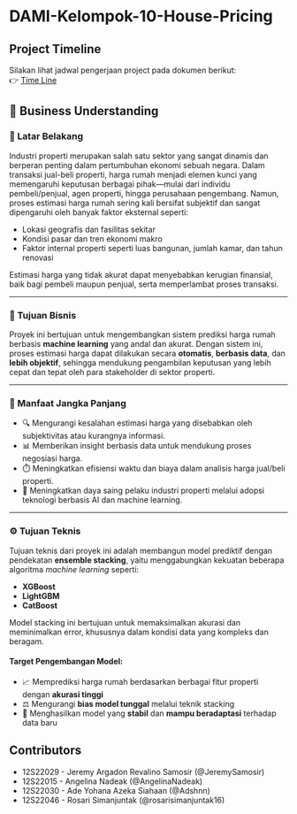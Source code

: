 # DAMI-Kelompok-10-House-Pricing


## Project Timeline
Silakan lihat jadwal pengerjaan project pada dokumen berikut:  
👉 [Time Line](https://docs.google.com/spreadsheets/d/1x5cRwfCdQ-VeKbCGw7w45HaMm5xAD5LUJSjyQPg3sTc/edit?usp=sharing)

## 🏢 Business Understanding

### 📌 Latar Belakang

Industri properti merupakan salah satu sektor yang sangat dinamis dan berperan penting dalam pertumbuhan ekonomi sebuah negara. Dalam transaksi jual-beli properti, harga rumah menjadi elemen kunci yang memengaruhi keputusan berbagai pihak—mulai dari individu pembeli/penjual, agen properti, hingga perusahaan pengembang. Namun, proses estimasi harga rumah sering kali bersifat subjektif dan sangat dipengaruhi oleh banyak faktor eksternal seperti:

- Lokasi geografis dan fasilitas sekitar
- Kondisi pasar dan tren ekonomi makro
- Faktor internal properti seperti luas bangunan, jumlah kamar, dan tahun renovasi

Estimasi harga yang tidak akurat dapat menyebabkan kerugian finansial, baik bagi pembeli maupun penjual, serta memperlambat proses transaksi.

---

### 🎯 Tujuan Bisnis

Proyek ini bertujuan untuk mengembangkan sistem prediksi harga rumah berbasis **machine learning** yang andal dan akurat. Dengan sistem ini, proses estimasi harga dapat dilakukan secara **otomatis**, **berbasis data**, dan **lebih objektif**, sehingga mendukung pengambilan keputusan yang lebih cepat dan tepat oleh para stakeholder di sektor properti.

---

### 🌱 Manfaat Jangka Panjang

- 🔍 Mengurangi kesalahan estimasi harga yang disebabkan oleh subjektivitas atau kurangnya informasi.
- 📊 Memberikan insight berbasis data untuk mendukung proses negosiasi harga.
- ⏱️ Meningkatkan efisiensi waktu dan biaya dalam analisis harga jual/beli properti.
- 🚀 Meningkatkan daya saing pelaku industri properti melalui adopsi teknologi berbasis AI dan machine learning.

---

### ⚙️ Tujuan Teknis

Tujuan teknis dari proyek ini adalah membangun model prediktif dengan pendekatan **ensemble stacking**, yaitu menggabungkan kekuatan beberapa algoritma *machine learning* seperti:

- **XGBoost**
- **LightGBM**
- **CatBoost**

Model stacking ini bertujuan untuk memaksimalkan akurasi dan meminimalkan error, khususnya dalam kondisi data yang kompleks dan beragam.

#### Target Pengembangan Model:

- 📈 Memprediksi harga rumah berdasarkan berbagai fitur properti dengan **akurasi tinggi**
- ⚖️ Mengurangi **bias model tunggal** melalui teknik stacking
- 🧠 Menghasilkan model yang **stabil** dan **mampu beradaptasi** terhadap data baru



## Contributors
+ 12S22029 - Jeremy Argadon Revalino Samosir (@JeremySamosir)
+ 12S22015 - Angelina Nadeak (@AngelinaNadeak)
+ 12S22030 - Ade Yohana Azeka Siahaan (@Adshnn)
+ 12S22046 - Rosari Simanjuntak (@rosarisimanjuntak16)
